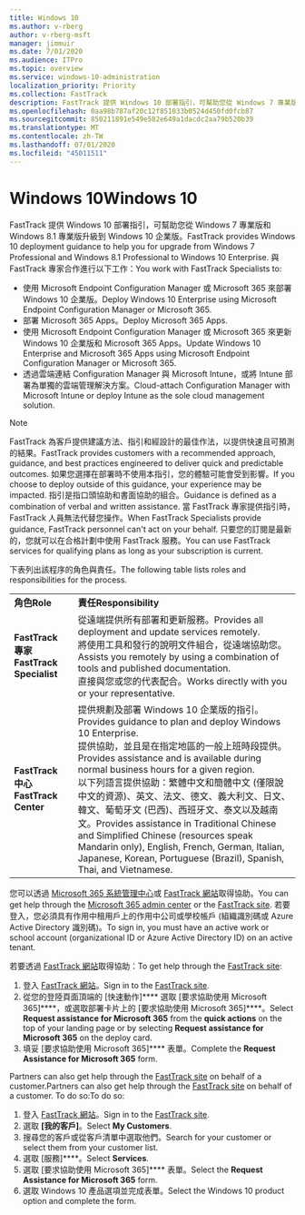 ```yaml
---
title: Windows 10
ms.author: v-rberg
author: v-rberg-msft
manager: jimmuir
ms.date: 7/01/2020
ms.audience: ITPro
ms.topic: overview
ms.service: windows-10-administration
localization_priority: Priority
ms.collection: FastTrack
description: FastTrack 提供 Windows 10 部署指引，可幫助您從 Windows 7 專業版和 Windows 8.1 專業版升級到 Windows 10 企業版。
ms.openlocfilehash: 0aa98b787af20c12f851033b0524d450fd0fcb87
ms.sourcegitcommit: 850211891e549e582e649a1dacdc2aa79b520b39
ms.translationtype: MT
ms.contentlocale: zh-TW
ms.lasthandoff: 07/01/2020
ms.locfileid: "45011511"
---
```

# <a name="windows-10"></a><span data-ttu-id="ba6ac-103">Windows 10</span><span class="sxs-lookup"><span data-stu-id="ba6ac-103">Windows 10</span></span>

<span data-ttu-id="ba6ac-104">FastTrack 提供 Windows 10 部署指引，可幫助您從 Windows 7 專業版和 Windows 8.1 專業版升級到 Windows 10 企業版。</span><span class="sxs-lookup"><span data-stu-id="ba6ac-104">FastTrack provides Windows 10 deployment guidance to help you for upgrade from Windows 7 Professional and Windows 8.1 Professional to Windows 10 Enterprise.</span></span> <span data-ttu-id="ba6ac-105">與 FastTrack 專家合作進行以下工作：</span><span class="sxs-lookup"><span data-stu-id="ba6ac-105">You work with FastTrack Specialists to:</span></span>

- <span data-ttu-id="ba6ac-106">使用 Microsoft Endpoint Configuration Manager 或 Microsoft 365 來部署 Windows 10 企業版。</span><span class="sxs-lookup"><span data-stu-id="ba6ac-106">Deploy Windows 10 Enterprise using Microsoft Endpoint Configuration Manager or Microsoft 365.</span></span>
- <span data-ttu-id="ba6ac-107">部署 Microsoft 365 Apps。</span><span class="sxs-lookup"><span data-stu-id="ba6ac-107">Deploy Microsoft 365 Apps.</span></span> 
- <span data-ttu-id="ba6ac-108">使用 Microsoft Endpoint Configuration Manager 或 Microsoft 365 來更新 Windows 10 企業版和 Microsoft 365 Apps。</span><span class="sxs-lookup"><span data-stu-id="ba6ac-108">Update Windows 10 Enterprise and Microsoft 365 Apps using Microsoft Endpoint Configuration Manager or Microsoft 365.</span></span>
- <span data-ttu-id="ba6ac-109">透過雲端連結 Configuration Manager 與 Microsoft Intune，或將 Intune 部署為單獨的雲端管理解決方案。</span><span class="sxs-lookup"><span data-stu-id="ba6ac-109">Cloud-attach Configuration Manager with Microsoft Intune or deploy Intune as the sole cloud management solution.</span></span>
  
> [!NOTE]
> <span data-ttu-id="ba6ac-110">FastTrack 為客戶提供建議方法、指引和經設計的最佳作法，以提供快速且可預測的結果。</span><span class="sxs-lookup"><span data-stu-id="ba6ac-110">FastTrack provides customers with a recommended approach, guidance, and best practices engineered to deliver quick and predictable outcomes.</span></span> <span data-ttu-id="ba6ac-111">如果您選擇在部署時不使用本指引，您的體驗可能會受到影響。</span><span class="sxs-lookup"><span data-stu-id="ba6ac-111">If you choose to deploy outside of this guidance, your experience may be impacted.</span></span> <span data-ttu-id="ba6ac-112">指引是指口頭協助和書面協助的組合。</span><span class="sxs-lookup"><span data-stu-id="ba6ac-112">Guidance is defined as a combination of verbal and written assistance.</span></span> <span data-ttu-id="ba6ac-113">當 FastTrack 專家提供指引時，FastTrack 人員無法代替您操作。</span><span class="sxs-lookup"><span data-stu-id="ba6ac-113">When FastTrack Specialists provide guidance, FastTrack personnel can't act on your behalf.</span></span> <span data-ttu-id="ba6ac-114">只要您的訂閱是最新的，您就可以在合格計劃中使用 FastTrack 服務。</span><span class="sxs-lookup"><span data-stu-id="ba6ac-114">You can use FastTrack services for qualifying plans as long as your subscription is current.</span></span>  
    
<span data-ttu-id="ba6ac-115">下表列出該程序的角色與責任。</span><span class="sxs-lookup"><span data-stu-id="ba6ac-115">The following table lists roles and responsibilities for the process.</span></span>

|||
|:-----|:-----|
|<span data-ttu-id="ba6ac-116">**角色**</span><span class="sxs-lookup"><span data-stu-id="ba6ac-116">**Role**</span></span> <br/> |<span data-ttu-id="ba6ac-117">**責任**</span><span class="sxs-lookup"><span data-stu-id="ba6ac-117">**Responsibility**</span></span> <br/> |
|<span data-ttu-id="ba6ac-118">**FastTrack 專家**</span><span class="sxs-lookup"><span data-stu-id="ba6ac-118">**FastTrack Specialist**</span></span> <br/> |<span data-ttu-id="ba6ac-119">從遠端提供所有部署和更新服務。</span><span class="sxs-lookup"><span data-stu-id="ba6ac-119">Provides all deployment and update services remotely.</span></span>  <br/> <span data-ttu-id="ba6ac-120">將使用工具和發行的說明文件組合，從遠端協助您。</span><span class="sxs-lookup"><span data-stu-id="ba6ac-120">Assists you remotely by using a combination of tools and published documentation.</span></span> <br/> <span data-ttu-id="ba6ac-121">直接與您或您的代表配合。</span><span class="sxs-lookup"><span data-stu-id="ba6ac-121">Works directly with you or your representative.</span></span>|
|<span data-ttu-id="ba6ac-122">**FastTrack 中心**</span><span class="sxs-lookup"><span data-stu-id="ba6ac-122">**FastTrack Center**</span></span>  <br/> |<span data-ttu-id="ba6ac-123">提供規劃及部署 Windows 10 企業版的指引。</span><span class="sxs-lookup"><span data-stu-id="ba6ac-123">Provides guidance to plan and deploy Windows 10 Enterprise.</span></span>   <br/> <span data-ttu-id="ba6ac-124">提供協助，並且是在指定地區的一般上班時段提供。</span><span class="sxs-lookup"><span data-stu-id="ba6ac-124">Provides assistance and is available during normal business hours for a given region.</span></span> <br/> <span data-ttu-id="ba6ac-125">以下列語言提供協助：繁體中文和簡體中文 (僅限說中文的資源)、英文、法文、德文、義大利文、日文、韓文、葡萄牙文 (巴西)、西班牙文、泰文以及越南文。</span><span class="sxs-lookup"><span data-stu-id="ba6ac-125">Provides assistance in Traditional Chinese and Simplified Chinese (resources speak Mandarin only), English, French, German, Italian, Japanese, Korean, Portuguese (Brazil), Spanish, Thai, and Vietnamese.</span></span>|
 
<span data-ttu-id="ba6ac-126">您可以透過 [Microsoft 365 系統管理中心](https://go.microsoft.com/fwlink/?linkid=2032704)或 [FastTrack 網站](https://go.microsoft.com/fwlink/?linkid=780698)取得協助。</span><span class="sxs-lookup"><span data-stu-id="ba6ac-126">You can get help through the [Microsoft 365 admin center](https://go.microsoft.com/fwlink/?linkid=2032704) or the [FastTrack site](https://go.microsoft.com/fwlink/?linkid=780698).</span></span> <span data-ttu-id="ba6ac-127">若要登入，您必須具有作用中租用戶上的作用中公司或學校帳戶 (組織識別碼或 Azure Active Directory 識別碼)。</span><span class="sxs-lookup"><span data-stu-id="ba6ac-127">To sign in, you must have an active work or school account (organizational ID or Azure Active Directory ID) on an active tenant.</span></span> 

<span data-ttu-id="ba6ac-128">若要透過 [FastTrack 網站](https://go.microsoft.com/fwlink/?linkid=780698)取得協助：</span><span class="sxs-lookup"><span data-stu-id="ba6ac-128">To get help through the [FastTrack site](https://go.microsoft.com/fwlink/?linkid=780698):</span></span> 
1.    <span data-ttu-id="ba6ac-129">登入 [FastTrack 網站](https://go.microsoft.com/fwlink/?linkid=780698)。</span><span class="sxs-lookup"><span data-stu-id="ba6ac-129">Sign in to the [FastTrack site](https://go.microsoft.com/fwlink/?linkid=780698).</span></span> 
2.    <span data-ttu-id="ba6ac-130">從您的登陸頁面頂端的 [快速動作]\*\*\*\* 選取 [要求協助使用 Microsoft 365]\*\*\*\*，或選取部署卡片上的 [要求協助使用 Microsoft 365]\*\*\*\*。</span><span class="sxs-lookup"><span data-stu-id="ba6ac-130">Select **Request assistance for Microsoft 365** from the **quick actions** on the top of your landing page or by selecting **Request assistance for Microsoft 365** on the deploy card.</span></span>
3.    <span data-ttu-id="ba6ac-131">填妥 [要求協助使用 Microsoft 365]\*\*\*\* 表單。</span><span class="sxs-lookup"><span data-stu-id="ba6ac-131">Complete the **Request Assistance for Microsoft 365** form.</span></span>
  
<span data-ttu-id="ba6ac-132">Partners can also get help through the [FastTrack site](https://go.microsoft.com/fwlink/?linkid=780698) on behalf of a customer.</span><span class="sxs-lookup"><span data-stu-id="ba6ac-132">Partners can also get help through the [FastTrack site](https://go.microsoft.com/fwlink/?linkid=780698) on behalf of a customer.</span></span> <span data-ttu-id="ba6ac-133">To do so:</span><span class="sxs-lookup"><span data-stu-id="ba6ac-133">To do so:</span></span>
1.    <span data-ttu-id="ba6ac-134">登入 [FastTrack 網站](https://go.microsoft.com/fwlink/?linkid=780698)。</span><span class="sxs-lookup"><span data-stu-id="ba6ac-134">Sign in to the [FastTrack site](https://go.microsoft.com/fwlink/?linkid=780698).</span></span> 
2.    <span data-ttu-id="ba6ac-135">選取 **[我的客戶]**。</span><span class="sxs-lookup"><span data-stu-id="ba6ac-135">Select **My Customers**.</span></span>
3.    <span data-ttu-id="ba6ac-136">搜尋您的客戶或從客戶清單中選取他們。</span><span class="sxs-lookup"><span data-stu-id="ba6ac-136">Search for your customer or select them from your customer list.</span></span>
4.    <span data-ttu-id="ba6ac-137">選取 [服務]\*\*\*\*。</span><span class="sxs-lookup"><span data-stu-id="ba6ac-137">Select **Services**.</span></span>
5.    <span data-ttu-id="ba6ac-138">選取 [要求協助使用 Microsoft 365]\*\*\*\* 表單。</span><span class="sxs-lookup"><span data-stu-id="ba6ac-138">Select the **Request Assistance for Microsoft 365** form.</span></span>
6.    <span data-ttu-id="ba6ac-139">選取 Windows 10 產品選項並完成表單。</span><span class="sxs-lookup"><span data-stu-id="ba6ac-139">Select the Windows 10 product option and complete the form.</span></span>
 

